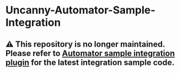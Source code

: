 # Uncanny-Automator-Sample-Integration

## ⚠️ This repository is no longer maintained. Please refer to [Automator sample integration plugin](https://github.com/UncannyOwl/automator-sample-integration-plugin) for the latest integration sample code.
